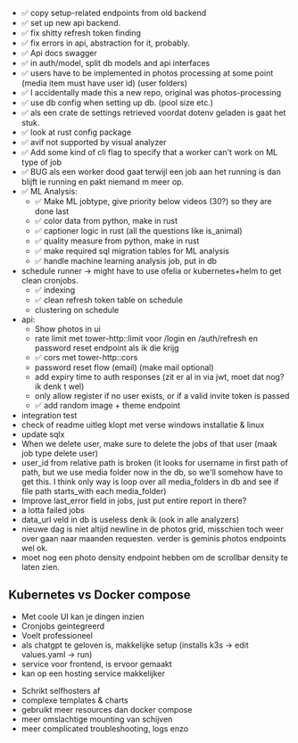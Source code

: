* ✅ copy setup-related endpoints from old backend
* ✅ set up new api backend.
* ✅ fix shitty refresh token finding
* ✅ fix errors in api, abstraction for it, probably.
* ✅ Api docs swagger
* ✅ in auth/model, split db models and api interfaces
* ✅ users have to be implemented in photos processing at some point (media item must have user id) (user folders)
* ✅ I accidentally made this a new repo, original was photos-processing
* ✅ use db config when setting up db. (pool size etc.)
* ✅ als een crate de settings retrieved voordat dotenv geladen is gaat het stuk.
* ✅ look at rust config package
* ✅ avif not supported by visual analyzer
* ✅ Add some kind of cli flag to specify that a worker can't work on ML type of job
* ✅ BUG als een worker dood gaat terwijl een job aan het running is dan blijft ie running en pakt niemand m meer op.
* ✅ ML Analysis:
    * ✅ Make ML jobtype, give priority below videos (30?) so they are done last
    * ✅ color data from python, make in rust
    * ✅ captioner logic in rust (all the questions like is_animal)
    * ✅ quality measure from python, make in rust
    * ✅ make required sql migration tables for ML analysis
    * ✅ handle machine learning analysis job, put in db
* schedule runner -> might have to use ofelia or kubernetes+helm to get clean cronjobs.
    * ✅ indexing
    * ✅ clean refresh token table on schedule
    * clustering on schedule
* api:
    * Show photos in ui
    * rate limit met tower-http::limit voor /login en /auth/refresh en password reset endpoint als ik die krijg
    * ✅ cors met tower-http::cors
    * password reset flow (email) (make mail optional)
    * add expiry time to auth responses (zit er al in via jwt, moet dat nog? ik denk t wel)
    * only allow register if no user exists, or if a valid invite token is passed
    * ✅ add random image + theme endpoint
* integration test
* check of readme uitleg klopt met verse windows installatie & linux
* update sqlx
* When we delete user, make sure to delete the jobs of that user (maak job type delete user)
* user_id from relative path is broken (it looks for username in first path of path, but we use media folder now in the
  db, so we'll somehow have to get this. I think only way is loop over all media_folders in db and see if file path
  starts_with each media_folder)
* Improve last_error field in jobs, just put entire report in there?
* a lotta failed jobs
* data_url veld in db is useless denk ik (ook in alle analyzers)
* nieuwe dag is niet altijd newline in de photos grid, misschien toch weer over gaan naar maanden requesten. verder is geminis photos endpoints wel ok.
* moet nog een photo density endpoint hebben om de scrollbar density te laten zien.

## Kubernetes vs Docker compose

+ Met coole UI kan je dingen inzien
+ Cronjobs geintegreerd
+ Voelt professioneel
+ als chatgpt te geloven is, makkelijke setup (installs k3s -> edit values.yaml -> run)
+ service voor frontend, is ervoor gemaakt
+ kan op een hosting service makkelijker

- Schrikt selfhosters af
- complexe templates & charts
- gebruikt meer resources dan docker compose
- meer omslachtige mounting van schijven
- meer complicated troubleshooting, logs enzo
